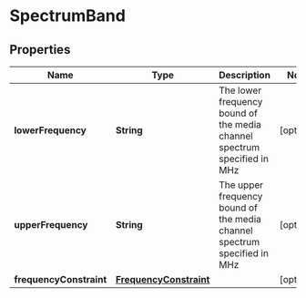 
# SpectrumBand

## Properties
Name | Type | Description | Notes
------------ | ------------- | ------------- | -------------
**lowerFrequency** | **String** | The lower frequency bound of the media channel spectrum specified in MHz |  [optional]
**upperFrequency** | **String** | The upper frequency bound of the media channel spectrum specified in MHz |  [optional]
**frequencyConstraint** | [**FrequencyConstraint**](FrequencyConstraint.md) |  |  [optional]



